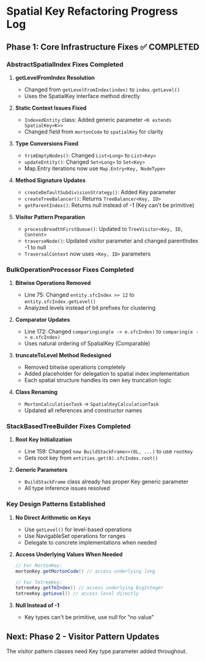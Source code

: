 # Spatial Key Refactoring Progress Log

## Phase 1: Core Infrastructure Fixes ✅ COMPLETED

### AbstractSpatialIndex Fixes Completed

1. **getLevelFromIndex Resolution**
   - Changed from `getLevelFromIndex(index)` to `index.getLevel()`
   - Uses the SpatialKey interface method directly

2. **Static Context Issues Fixed**
   - `IndexedEntity` class: Added generic parameter `<K extends SpatialKey<K>>`
   - Changed field from `mortonCode` to `spatialKey` for clarity

3. **Type Conversions Fixed**
   - `trimEmptyNodes()`: Changed `List<Long>` to `List<Key>`
   - `updateEntity()`: Changed `Set<Long>` to `Set<Key>`
   - Map.Entry iterations now use `Map.Entry<Key, NodeType>`

4. **Method Signature Updates**
   - `createDefaultSubdivisionStrategy()`: Added Key parameter
   - `createTreeBalancer()`: Returns `TreeBalancer<Key, ID>`
   - `getParentIndex()`: Returns null instead of -1 (Key can't be primitive)

5. **Visitor Pattern Preparation**
   - `processBreadthFirstQueue()`: Updated to `TreeVisitor<Key, ID, Content>`
   - `traverseNode()`: Updated visitor parameter and changed parentIndex -1 to null
   - `TraversalContext` now uses `<Key, ID>` parameters

### BulkOperationProcessor Fixes Completed

1. **Bitwise Operations Removed**
   - Line 75: Changed `entity.sfcIndex >> 12` to `entity.sfcIndex.getLevel()`
   - Analyzed levels instead of bit prefixes for clustering

2. **Comparator Updates**
   - Line 172: Changed `comparingLong(e -> e.sfcIndex)` to `comparing(e -> e.sfcIndex)`
   - Uses natural ordering of SpatialKey (Comparable)

3. **truncateToLevel Method Redesigned**
   - Removed bitwise operations completely
   - Added placeholder for delegation to spatial index implementation
   - Each spatial structure handles its own key truncation logic

4. **Class Renaming**
   - `MortonCalculationTask` → `SpatialKeyCalculationTask`
   - Updated all references and constructor names

### StackBasedTreeBuilder Fixes Completed

1. **Root Key Initialization**
   - Line 159: Changed `new BuildStackFrame<>(0L, ...)` to use `rootKey`
   - Gets root key from `entities.get(0).sfcIndex.root()`

2. **Generic Parameters**
   - `BuildStackFrame` class already has proper Key generic parameter
   - All type inference issues resolved

### Key Design Patterns Established

1. **No Direct Arithmetic on Keys**
   - Use `getLevel()` for level-based operations
   - Use NavigableSet operations for ranges
   - Delegate to concrete implementations when needed

2. **Access Underlying Values When Needed**
   ```java
   // For MortonKey: 
   mortonKey.getMortonCode() // access underlying long
   
   // For TetreeKey:
   tetreeKey.getTmIndex() // access underlying BigInteger
   tetreeKey.getLevel() // access level directly
   ```

3. **Null Instead of -1**
   - Key types can't be primitive, use null for "no value"

## Next: Phase 2 - Visitor Pattern Updates

The visitor pattern classes need Key type parameter added throughout.